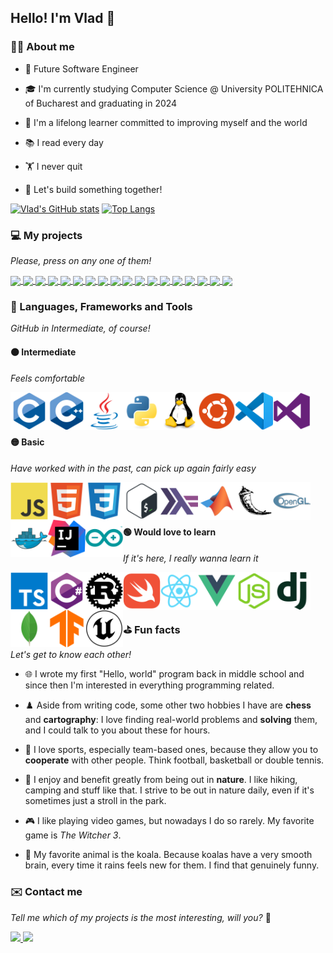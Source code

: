 ## Hello! I'm Vlad 👋

### 👨‍💻 About me

- 🚀 Future Software Engineer

- 🎓 I'm currently studying Computer Science @ University POLITEHNICA of Bucharest and graduating in 2024

- 🌱 I'm a lifelong learner committed to improving myself and the world

- 📚 I read every day

- 🏋️ I never quit

- 🔧 Let's build something together!

[![Vlad's GitHub stats](https://github-readme-stats.vercel.app/api?username=vladzinca&hide=contribs&show_icons=true&theme=radical)](https://github.com/anuraghazra/github-readme-stats)
[![Top Langs](https://github-readme-stats.vercel.app/api/top-langs/?username=vladzinca&layout=compact&hide=glsl&theme=radical)](https://github.com/anuraghazra/github-readme-stats)

### 💻 My projects

*Please, press on any one of them!*

<a href="https://github.com/vladzinca/store-order-management-app">
  <img align="center" src="https://github-readme-stats.vercel.app/api/pin/?username=vladzinca&repo=store-order-management-app&theme=radical" />
</a>
<a href="https://github.com/vladzinca/map-reduce-perfect-powers">
  <img align="center" src="https://github-readme-stats.vercel.app/api/pin/?username=vladzinca&repo=map-reduce-perfect-powers&theme=radical" />
</a>
<a href="https://github.com/vladzinca/http-requests">
  <img align="center" src="https://github-readme-stats.vercel.app/api/pin/?username=vladzinca&repo=http-requests&theme=radical" />
</a>
<a href="https://github.com/vladzinca/bash-commands">
  <img align="center" src="https://github-readme-stats.vercel.app/api/pin/?username=vladzinca&repo=bash-commands&theme=radical" />
</a>
<a href="https://github.com/vladzinca/sql-parser">
  <img align="center" src="https://github-readme-stats.vercel.app/api/pin/?username=vladzinca&repo=sql-parser&theme=radical" />
</a>
<a href="https://github.com/vladzinca/3d-car-racer">
  <img align="center" src="https://github-readme-stats.vercel.app/api/pin/?username=vladzinca&repo=3d-car-racer&theme=radical" />
</a>
<a href="https://github.com/vladzinca/World-of-Warcraft-clone">
  <img align="center" src="https://github-readme-stats.vercel.app/api/pin/?username=vladzinca&repo=World-of-Warcraft-clone&theme=radical" />
</a>
<a href="https://github.com/vladzinca/pythagorean-triples">
  <img align="center" src="https://github-readme-stats.vercel.app/api/pin/?username=vladzinca&repo=pythagorean-triples&theme=radical" />
</a>
<a href="https://github.com/vladzinca/haskell-graphs">
  <img align="center" src="https://github-readme-stats.vercel.app/api/pin/?username=vladzinca&repo=haskell-graphs&theme=radical" />
</a>
<a href="https://github.com/vladzinca/duck-hunt-clone">
  <img align="center" src="https://github-readme-stats.vercel.app/api/pin/?username=vladzinca&repo=duck-hunt-clone&theme=radical" />
</a>
<a href="https://github.com/vladzinca/router-dataplane">
  <img align="center" src="https://github-readme-stats.vercel.app/api/pin/?username=vladzinca&repo=router-dataplane&theme=radical" />
</a>
<a href="https://github.com/vladzinca/client-server-app">
  <img align="center" src="https://github-readme-stats.vercel.app/api/pin/?username=vladzinca&repo=client-server-app&theme=radical" />
</a>
<a href="https://github.com/vladzinca/cpp-algorithms">
  <img align="center" src="https://github-readme-stats.vercel.app/api/pin/?username=vladzinca&repo=cpp-algorithms&theme=radical" />
</a>
<a href="https://github.com/vladzinca/other-cpp-algorithms">
  <img align="center" src="https://github-readme-stats.vercel.app/api/pin/?username=vladzinca&repo=other-cpp-algorithms&theme=radical" />
</a>
<a href="https://github.com/vladzinca/C-algorithms">
  <img align="center" src="https://github-readme-stats.vercel.app/api/pin/?username=vladzinca&repo=C-algorithms&theme=radical" />
</a>
<a href="https://github.com/vladzinca/assembly-apps">
  <img align="center" src="https://github-readme-stats.vercel.app/api/pin/?username=vladzinca&repo=assembly-apps&theme=radical" />
</a>
<a href="https://github.com/vladzinca/manager-worker-distributed-system">
  <img align="center" src="https://github-readme-stats.vercel.app/api/pin/?username=vladzinca&repo=manager-worker-distributed-system&theme=radical" />
</a>
<a href="https://github.com/vladzinca/vladzinca">
  <img align="center" src="https://github-readme-stats.vercel.app/api/pin/?username=vladzinca&repo=vladzinca&theme=radical" />
</a>

### 🤖 Languages, Frameworks and Tools
*GitHub in Intermediate, of course!*

#### 🟠 Intermediate
*Feels comfortable*

<img align="left" alt="C" width="60px" src="https://github.com/devicons/devicon/blob/v2.15.1/icons/c/c-original.svg" />
<img align="left" alt="C++" width="60px" src="https://github.com/devicons/devicon/blob/v2.15.1/icons/cplusplus/cplusplus-original.svg" />
<img align="left" alt="Java" width="60px" src="https://github.com/devicons/devicon/blob/v2.15.1/icons/java/java-original.svg" />
<img align="left" alt="Python" width="60px" src="https://github.com/devicons/devicon/blob/v2.15.1/icons/python/python-original.svg" />
<img align="left" alt="Linux" width="60px" src="https://github.com/devicons/devicon/blob/v2.15.1/icons/linux/linux-original.svg" />
<img align="left" alt="Ubuntu" width="60px" src="https://github.com/devicons/devicon/blob/v2.15.1/icons/ubuntu/ubuntu-plain.svg" />
<img align="left" alt="VS Code" width="60px" src="https://github.com/devicons/devicon/blob/v2.15.1/icons/vscode/vscode-original.svg" />
<img align="left" alt="Visual Studio" width="60px" src="https://github.com/devicons/devicon/blob/v2.15.1/icons/visualstudio/visualstudio-plain.svg" />
<br />
<br />
<br />

#### 🟡 Basic
*Have worked with in the past, can pick up again fairly easy*

<img align="left" alt="Javascript" width="60px" src="https://github.com/devicons/devicon/blob/v2.15.1/icons/javascript/javascript-original.svg" />
<img align="left" alt="HTML" width="60px" src="https://github.com/devicons/devicon/blob/v2.15.1/icons/html5/html5-original.svg" />
<img align="left" alt="CSS" width="60px" src="https://github.com/devicons/devicon/blob/v2.15.1/icons/css3/css3-original.svg" />
<img align="left" alt="Bash" width="60px" src="https://github.com/devicons/devicon/blob/v2.15.1/icons/bash/bash-original.svg" />
<img align="left" alt="Haskell" width="60px" src="https://github.com/devicons/devicon/blob/v2.15.1/icons/haskell/haskell-original.svg" />
<img align="left" alt="MATLAB" width="60px" src="https://github.com/devicons/devicon/blob/v2.15.1/icons/matlab/matlab-original.svg" />
<img align="left" alt="Flask" width="60px" src="https://github.com/devicons/devicon/blob/v2.15.1/icons/flask/flask-original.svg" />
<img align="left" alt="OpenGL" width="60px" src="https://github.com/devicons/devicon/blob/v2.15.1/icons/opengl/opengl-original.svg" />
<img align="left" alt="Docker" width="60px" src="https://github.com/devicons/devicon/blob/v2.15.1/icons/docker/docker-original.svg" />
<img align="left" alt="IntelliJ" width="60px" src="https://github.com/devicons/devicon/blob/v2.15.1/icons/intellij/intellij-original.svg" />
<img align="left" alt="Arduino" width="60px" src="https://github.com/devicons/devicon/blob/v2.15.1/icons/arduino/arduino-original.svg" />
<br />
<br />
<br />

#### 🟢 Would love to learn
*If it's here, I really wanna learn it*

<img align="left" alt="TypeScript" width="60px" src="https://github.com/devicons/devicon/blob/v2.15.1/icons/typescript/typescript-original.svg" />
<img align="left" alt="C#" width="60px" src="https://github.com/devicons/devicon/blob/v2.15.1/icons/csharp/csharp-original.svg" />
<img align="left" alt="Rust" width="60px" src="https://github.com/devicons/devicon/blob/v2.15.1/icons/rust/rust-plain.svg" />
<img align="left" alt="Swift" width="60px" src="https://github.com/devicons/devicon/blob/v2.15.1/icons/swift/swift-original.svg" />
<img align="left" alt="React" width="60px" src="https://github.com/devicons/devicon/blob/v2.15.1/icons/react/react-original.svg" />
<img align="left" alt="Vue.js" width="60px" src="https://github.com/devicons/devicon/blob/v2.15.1/icons/vuejs/vuejs-original.svg" />
<img align="left" alt="Node.js" width="60px" src="https://github.com/devicons/devicon/blob/v2.15.1/icons/nodejs/nodejs-original.svg" />
<img align="left" alt="Django" width="60px" src="https://github.com/devicons/devicon/blob/v2.15.1/icons/django/django-plain.svg" />
<img align="left" alt="MongoDB" width="60px" src="https://github.com/devicons/devicon/blob/v2.15.1/icons/mongodb/mongodb-original.svg" />
<img align="left" alt="TensorFlow" width="60px" src="https://github.com/devicons/devicon/blob/v2.15.1/icons/tensorflow/tensorflow-original.svg" />
<img align="left" alt="Unreal Engine" width="60px" src="https://github.com/devicons/devicon/blob/v2.15.1/icons/unrealengine/unrealengine-original.svg" />
<br />
<br />
<br />

### ⛳ Fun facts
*Let's get to know each other!*

- 🌐 I wrote my first "Hello, world" program back in middle school and since then I'm interested in everything programming related.

- ♟️ Aside from writing code, some other two hobbies I have are **chess** and **cartography**: I love finding real-world problems and **solving** them, and I could talk to you about these for hours.

- 🏀 I love sports, especially team-based ones, because they allow you to **cooperate** with other people. Think football, basketball or double tennis.

- 🌳 I enjoy and benefit greatly from being out in **nature**. I like hiking, camping and stuff like that. I strive to be out in nature daily, even if it's sometimes just a stroll in the park.

- 🎮 I like playing video games, but nowadays I do so rarely. My favorite game is *The Witcher 3*.

- 🐨 My favorite animal is the koala. Because koalas have a very smooth brain, every time it rains feels new for them. I find that genuinely funny.

### ✉️ Contact me
*Tell me which of my projects is the most interesting, will you?* 🥺

<a href="mailto:vlad.zinca@protonmail.com"> 
<img src="https://img.shields.io/static/v1?style=for-the-badge&message=Email&color=141321&logo=ProtonMail&logoColor=f8d847&label="</img> 
</a>

<a href="https://www.linkedin.com/in/vlad-zinca/"> 
<img src="https://img.shields.io/static/v1?style=for-the-badge&message=LinkedIn&color=141321&logo=LinkedIn&logoColor=f8d847&label="</img> 
</a>

